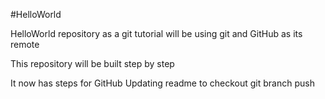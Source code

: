 #HelloWorld

HelloWorld repository as a git tutorial
will be using git and GitHub as its remote

This repository will be built step by step

It now has steps for GitHub
Updating readme to checkout git branch push